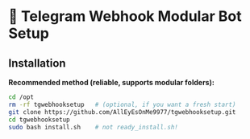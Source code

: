 # 🚀 Telegram Webhook Modular Bot Setup

## Installation

**Recommended method (reliable, supports modular folders):**

```bash
cd /opt
rm -rf tgwebhooksetup   # (optional, if you want a fresh start)
git clone https://github.com/AllEyEsOnMe9977/tgwebhooksetup.git
cd tgwebhooksetup
sudo bash install.sh    # not ready_install.sh!
